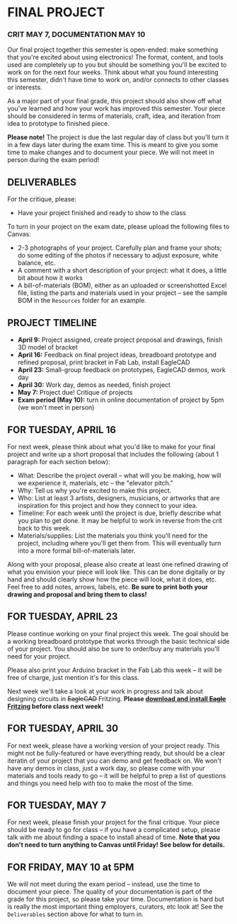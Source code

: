 # FINAL PROJECT  
### CRIT MAY 7, DOCUMENTATION MAY 10  

Our final project together this semester is open-ended: make something that you're excited about using electronics! The format, content, and tools used are completely up to you but should be something you'll be excited to work on for the next four weeks. Think about what you found interesting this semester, didn't have time to work on, and/or connects to other classes or interests.

As a major part of your final grade, this project should also show off what you've learned and how your work has improved this semester. Your piece should be considered in terms of materials, craft, idea, and iteration from idea to prototype to finished piece.

**Please note!** The project is due the last regular day of class but you'll turn it in a few days later during the exam time. This is meant to give you some time to make changes and to document your piece. We will not meet in person during the exam period!

## DELIVERABLES  
For the critique, please:  
* Have your project finished and ready to show to the class

To turn in your project on the exam date, please upload the following files to Canvas:  
* 2-3 photographs of your project. Carefully plan and frame your shots; do some editing of the photos if necessary to adjust exposure, white balance, etc.  
* A comment with a short description of your project: what it does, a little bit about how it works  
* A bill-of-materials (BOM), either as an uploaded or screenshotted Excel file, listing the parts and materials used in your project – see the sample BOM in the `Resources` folder for an example.  

## PROJECT TIMELINE  
* **April 9:** Project assigned, create project proposal and drawings, finish 3D model of bracket  
* **April 16:** Feedback on final project ideas, breadboard prototype and refined proposal, print bracket in Fab Lab, install EagleCAD  
* **April 23:** Small-group feedback on prototypes, EagleCAD demos, work day  
* **April 30:** Work day, demos as needed, finish project  
* **May 7:** Project due! Critique of projects  
* **Exam period (May 10):** turn in online documentation of project by 5pm (we won't meet in person)  

## FOR TUESDAY, APRIL 16  
For next week, please think about what you'd like to make for your final project and write up a short proposal that includes the following (about 1 paragraph for each section below):

* What: Describe the project overall – what will you be making, how will we experience it, materials, etc – the "elevator pitch."  
* Why: Tell us why you're excited to make this project.  
* Who: List at least 3 artists, designers, musicians, or artworks that are inspiration for this project and how they connect to your idea.  
* Timeline: For each week until the project is due, briefly describe what you plan to get done. It may be helpful to work in reverse from the crit back to this week.  
* Materials/supplies: List the materials you think you'll need for the project, including where you'll get them from. This will eventually turn into a more formal bill-of-materials later.  

Along with your proposal, please also create at least one refined drawing of what you envision your piece will look like. This can be done digitally or by hand and should clearly show how the piece will look, what it does, etc. Feel free to add notes, arrows, labels, etc. **Be sure to print both your drawing and proposal and bring them to class!**

## FOR TUESDAY, APRIL 23  
Please continue working on your final project this week. The goal should be a working breadboard prototype that works through the basic technical side of your project. You should also be sure to order/buy any materials you'll need for your project.

Please also print your Arduino bracket in the Fab Lab this week – it will be free of charge, just mention it's for this class.

Next week we'll take a look at your work in progress and talk about designing circuits in ~~EagleCAD~~ Fritzing. **Please [download and install ~~Eagle~~ Fritzing](http://fritzing.org/download/) before class next week!**

## FOR TUESDAY, APRIL 30  
For next week, please have a working version of your project ready. This might not be fully-featured or have everything ready, but should be a clear iteratin of your project that you can demo and get feedback on. We won't have any demos in class, just a work day, so please come with your materials and tools ready to go – it will be helpful to prep a list of questions and things you need help with too to make the most of the time.

## FOR TUESDAY, MAY 7  
For next week, please finish your project for the final critique. Your piece should be ready to go for class – if you have a complicated setup, please talk with me about finding a space to install ahead of time. **Note that you don't need to turn anything to Canvas until Friday! See below for details.**

## FOR FRIDAY, MAY 10 at 5PM  
We will not meet during the exam period – instead, use the time to document your piece. The quality of your documentation is part of the grade for this project, so please take your time. Documentation is hard but is really the most important thing employers, curators, etc look at! See the `Deliverables` section above for what to turn in.

